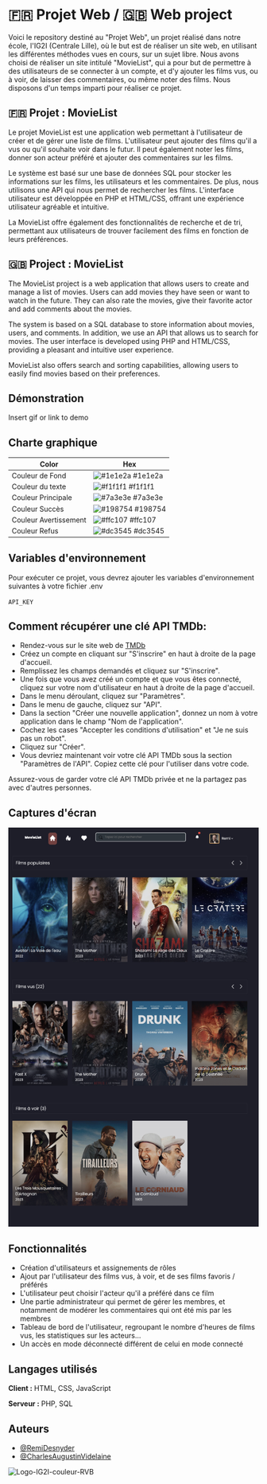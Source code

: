 # 🇫🇷 Projet Web / 🇬🇧 Web project

Voici le repository destiné au "Projet Web", un projet réalisé dans notre école, l'IG2I (Centrale Lille), où le but est de réaliser un site web, en utilisant les différentes méthodes vues en cours, sur un sujet libre. Nous avons choisi de réaliser un site intitulé "MovieList", qui a pour but de permettre à des utilisateurs de se connecter à un compte, et d'y ajouter les films vus, ou à voir, de laisser des commentaires, ou même noter des films. Nous disposons d'un temps imparti pour réaliser ce projet.

## 🇫🇷 Projet : MovieList

Le projet MovieList est une application web permettant à l'utilisateur de créer et de gérer une liste de films. L'utilisateur peut ajouter des films qu'il a vus ou qu'il souhaite voir dans le futur. Il peut également noter les films, donner son acteur préféré et ajouter des commentaires sur les films.

Le système est basé sur une base de données SQL pour stocker les informations sur les films, les utilisateurs et les commentaires. De plus, nous utilisons une API qui nous permet de rechercher les films. L'interface utilisateur est développée en PHP et HTML/CSS, offrant une expérience utilisateur agréable et intuitive.

La MovieList offre également des fonctionnalités de recherche et de tri, permettant aux utilisateurs de trouver facilement des films en fonction de leurs préférences.

## 🇬🇧 Project : MovieList

The MovieList project is a web application that allows users to create and manage a list of movies. Users can add movies they have seen or want to watch in the future. They can also rate the movies, give their favorite actor and add comments about the movies.

The system is based on a SQL database to store information about movies, users, and comments. In addition, we use an API that allows us to search for movies. 
The user interface is developed using PHP and HTML/CSS, providing a pleasant and intuitive user experience.

MovieList also offers search and sorting capabilities, allowing users to easily find movies based on their preferences.


## Démonstration

Insert gif or link to demo


## Charte graphique

| Color             | Hex                                                                |
| ----------------- | ------------------------------------------------------------------ |
| Couleur de Fond | ![#1e1e2a](https://via.placeholder.com/10/1e1e2a?text=+) #1e1e2a |
| Couleur du texte | ![#f1f1f1](https://via.placeholder.com/10/f1f1f1?text=+) #f1f1f1 |
| Couleur Principale | ![#7a3e3e](https://via.placeholder.com/10/7a3e3e?text=+) #7a3e3e |
| Couleur Succès | ![#198754](https://via.placeholder.com/10/198754?text=+) #198754 |
| Couleur Avertissement | ![#ffc107](https://via.placeholder.com/10/ffc107?text=+) #ffc107 |
| Couleur Refus | ![#dc3545](https://via.placeholder.com/10/dc3545?text=+) #dc3545 |


## Variables d'environnement

Pour exécuter ce projet, vous devrez ajouter les variables d'environnement suivantes à votre fichier .env

`API_KEY`


## Comment récupérer une clé API TMDb:

 - Rendez-vous sur le site web de [TMDb](https://www.themoviedb.org/)
 - Créez un compte en cliquant sur "S'inscrire" en haut à droite de la page d'accueil. 
 - Remplissez les champs demandés et cliquez sur "S'inscrire".
 - Une fois que vous avez créé un compte et que vous êtes connecté, cliquez sur votre nom d'utilisateur en haut à droite de la page d'accueil.
 - Dans le menu déroulant, cliquez sur "Paramètres".
 - Dans le menu de gauche, cliquez sur "API".
 - Dans la section "Créer une nouvelle application", donnez un nom à votre application dans le champ "Nom de l'application".
 - Cochez les cases "Accepter les conditions d'utilisation" et "Je ne suis pas un robot".
 - Cliquez sur "Créer".
 - Vous devriez maintenant voir votre clé API TMDb sous la section "Paramètres de l'API". Copiez cette clé pour l'utiliser dans votre code.

Assurez-vous de garder votre clé API TMDb privée et ne la partagez pas avec d'autres personnes.
## Captures d'écran

![Alt text](/screenshots/page_d_accueil.png?raw=true "Optional Title")


## Fonctionnalités

- Création d'utilisateurs et assignements de rôles
- Ajout par l'utilisateur des films vus, à voir, et de ses films favoris / préférés
- L'utilisateur peut choisir l'acteur qu'il a préféré dans ce film
- Une partie administrateur qui permet de gérer les membres, et notamment de modérer les commentaires qui ont été mis par les membres
- Tableau de bord de l'utilisateur, regroupant le nombre d'heures de films vus, les statistiques sur les acteurs...
- Un accès en mode déconnecté différent de celui en mode connecté


## Langages utilisés

**Client :** HTML, CSS, JavaScript

**Serveur :** PHP, SQL


## Auteurs

- [@RemiDesnyder](https://www.github.com/remidesnyder)
- [@CharlesAugustinVidelaine](https://www.github.com/EnisuVI)


![Logo-IG2I-couleur-RVB](https://user-images.githubusercontent.com/66905063/232838860-f5d11e41-380e-4a44-b00d-0fc4306be969.png)
